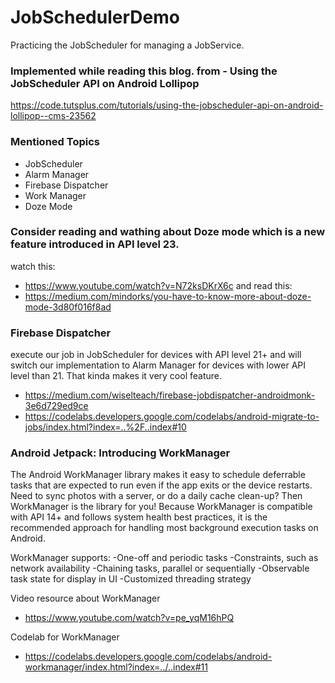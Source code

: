 # JobSchedulerDemo
Practicing the JobScheduler for managing a JobService.

### Implemented while reading this blog. from - Using the JobScheduler API on Android Lollipop
https://code.tutsplus.com/tutorials/using-the-jobscheduler-api-on-android-lollipop--cms-23562

### Mentioned Topics
- JobScheduler
- Alarm Manager
- Firebase Dispatcher
- Work Manager
- Doze Mode

### Consider reading and wathing about Doze mode which is a new feature introduced in API level 23.
watch this:
- https://www.youtube.com/watch?v=N72ksDKrX6c
and read this:
- https://medium.com/mindorks/you-have-to-know-more-about-doze-mode-3d80f016f8ad

### Firebase Dispatcher
execute our job in JobScheduler for devices with API level 21+ and will switch our implementation to Alarm Manager for devices with lower API level than 21. That kinda makes it very cool feature.

- https://medium.com/wiselteach/firebase-jobdispatcher-androidmonk-3e6d729ed9ce
- https://codelabs.developers.google.com/codelabs/android-migrate-to-jobs/index.html?index=..%2F..index#10

### Android Jetpack: Introducing WorkManager
The Android WorkManager library makes it easy to schedule deferrable tasks that are expected to run even if the app exits or the device restarts. Need to sync photos with a server, or do a daily cache clean-up? Then WorkManager is the library for you! Because WorkManager is compatible with API 14+ and follows system health best practices, it is the recommended approach for handling most background execution tasks on Android.

WorkManager supports:
-One-off and periodic tasks
-Constraints, such as network availability
-Chaining tasks, parallel or sequentially
-Observable task state for display in UI
-Customized threading strategy

Video resource about WorkManager
- https://www.youtube.com/watch?v=pe_yqM16hPQ

Codelab for WorkManager
- https://codelabs.developers.google.com/codelabs/android-workmanager/index.html?index=../..index#11
